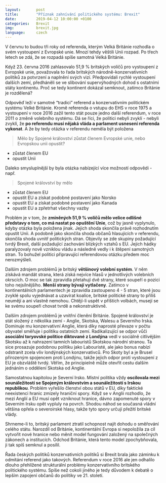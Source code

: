 ```yaml
---
layout:       post
title:        "Příznak zahnívání politického systému: Brexit"
date:         2019-04-12 10:00:00 +0100
categories:   Brexit
img:          brexit.jpg
language:     czech
---
```


V červnu to budou tři roky od referenda, kterým Velká Británie rozhodla o svém vystoupení z Evropské unie. Mnozí tehdy věštili Unii rozpad. Po třech letech se zdá, že se rozpadá spíše samotná Velká Británie.

<!--more-->

Když 23. června 2016 zahlasovalo 51,9 % britských voličů pro vystoupení z Evropské unie, považovala to řada britských národně-konzervativních politiků za potvrzení a naplnění svých vizí. Předpovídali rychlé vystoupení dalších zemí, předháněli se ve slibování supervýhodných dohod s ostatními státy kontinentu. Proč se tedy kontinent dokázal semknout, zatímco Británie je rozdělená?

Odpověď leží v samotné “tradici” referend a konzervativním politickém systému Velké Británie. Kromě referenda o vstupu do EHS v roce 1975 a vystoupení v roce 2016 zažil tento stát pouze jedno další referendum, v roce 2011 o změně volebního systému. Dá se říci, že politici nebyli zvyklí - nebyli zvyklí, že **po referendu musí nějaká vláda a parlament usnesení referenda vykonat**. A že by tedy otázka v referendu neměla být položena

> Mělo by Spojené království zůstat členem Evropské unie, nebo Evropskou unii opustit?
* zůstat členem EU
* opustit Unii 

Daleko smysluplnější by byla otázka nabízející více možností odpovědi - např.

> Spojené království by mělo
* zůstat členem EU
* opustit EU a získat podobné postavení jako Norsko 
* opustit EU a získat podobné postavení jako Kanada
* opustit EU a zpřetrhat všechny vazby

Problém je v tom, že **zmíněných 51,9 % voličů mělo velice odlišné představy o tom, co má nastat po opuštění Unie**, což by jasně vyplynulo, kdyby otázka byla položena jinak. Jejich shoda skončila právě rozhodnutím opustit Unii. A podobně jako skončila shoda občanů hlasujících v referendu, skončila shoda uvnitř politických stran. Objevily se zde skupiny požadující tvrdý Brexit, další požadující zachování blízkých vztahů s EU. Jejich hádky paralyzovaly nově vzniklou vládu a následně vedly i k štěpení samotných stran. To bohužel politici připravující referendovou otázku předem moc nerozmýšleli.

Dalším zdrojem problémů je britský **většinový volební systém**. V něm získává mandát strana, která získá nejvíce hlasů v jednotlivých volebních okrscích. O moc se tak zpravidla přetahují dvě strany, které soupeří o pozici toho nejsilnějšího. **Menší strany bývají vytlačeny**. Zatímco v kontinentálních parlamentech je zpravidla zastoupeno 4 - 5 stran, které jsou zvyklé spolu vyjednávat a uzavírat koalice, britské politické strany to příliš neumějí a ani vlastně nemohou. Chtějí-li uspět v příštích volbách, musejí se ke svému soupeři chovat tvrdě a nekonstruktivně.

Dalším zdrojem problémů je vnitřní členění Británie. Spojené království je stát složený z několika zemí - Anglie, Skotska, Walesu a Severního Irska. Dominuje mu konzervativní Anglie, která díky naprosté převaze v počtu obyvatel směřuje i politiku ostatních zemí. Radikalizující se odpor vůči **asociální toryovské politice diktované z Londýna** vedl v sociálně citlivějším Skotsku až k nahrazení tamních labouristů Skotskou národní stranou. Ta sice prosazuje podobnou politiku jako Labouristé, ale jako bonus nabízí odstranit zcela vliv londýnských konzervativců. Pro Skoty byl a je Brusel přirozeným spojencem proti Londýnu, takže jejich odpor proti vystoupení z EU je obzvláště tvrdý. Věřím, že principielně může otevřít cestu dalším jednáním o oddělení Skotska od Anglie.

Samostatnou kapitolou je Severní Irsko. Místní politika vždy **oscilovala mezi sounáležitostí se Spojeným královstvím a sounáležitostí s Irskou republikou**. Problém vyřešilo členství obou států v EU, díky faktické neexistenci hranic zmizely hraniční spory. Když se v Anglii rozhodlo, že mezi Anglií a EU musí opět vzniknout hranice, dávno zapomenuté spory v Severním Irsku opět vypluly na povrch. Shodou náhod se současná vládní většina opřela o severoirské hlasy, takže tyto spory určují přežití britské vlády.

Shrneme-li to, britský parlament ztratil schopnost najít dohodu o směřování celého státu. Narozdíl od Británie, kontinentální Evropa si nepoložila za cíl vytvořit nové hranice nebo měnit model fungování založený na společných zákonech a institucích. Odchod Británie, která tento model zpochybňovala, ji tak spíš semknul a posílil.

Řada českých politiků konzervativních politiků si Brexit brala jako záminku k odmítání referend jako takových. Referendum v roce 2016 ale jen odhalilo dlouho přehlížené strukturální problémy konzervativního britského politického systému. Spíše než cokoli jiného je tedy důvodem k debatě o lepším zapojení občanů do politiky ve 21. století.



